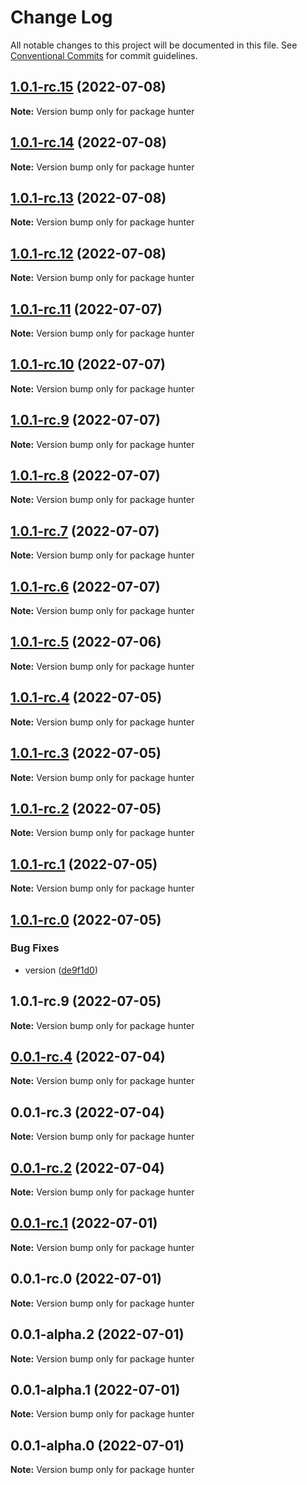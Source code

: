 # Change Log

All notable changes to this project will be documented in this file.
See [Conventional Commits](https://conventionalcommits.org) for commit guidelines.

## [1.0.1-rc.15](https://github.com/alercebroker/frontendcitos/compare/v1.0.1-rc.14...v1.0.1-rc.15) (2022-07-08)

**Note:** Version bump only for package hunter





## [1.0.1-rc.14](https://github.com/alercebroker/frontendcitos/compare/v1.0.1-rc.13...v1.0.1-rc.14) (2022-07-08)

**Note:** Version bump only for package hunter





## [1.0.1-rc.13](https://github.com/alercebroker/frontendcitos/compare/v1.0.1-rc.12...v1.0.1-rc.13) (2022-07-08)

**Note:** Version bump only for package hunter





## [1.0.1-rc.12](https://github.com/alercebroker/frontendcitos/compare/v1.0.1-rc.11...v1.0.1-rc.12) (2022-07-08)

**Note:** Version bump only for package hunter





## [1.0.1-rc.11](https://github.com/alercebroker/frontendcitos/compare/v1.0.1-rc.10...v1.0.1-rc.11) (2022-07-07)

**Note:** Version bump only for package hunter





## [1.0.1-rc.10](https://github.com/alercebroker/frontendcitos/compare/v1.0.1-rc.9...v1.0.1-rc.10) (2022-07-07)

**Note:** Version bump only for package hunter





## [1.0.1-rc.9](https://github.com/alercebroker/frontendcitos/compare/v1.0.1-rc.8...v1.0.1-rc.9) (2022-07-07)

**Note:** Version bump only for package hunter





## [1.0.1-rc.8](https://github.com/alercebroker/frontendcitos/compare/v1.0.1-rc.7...v1.0.1-rc.8) (2022-07-07)

**Note:** Version bump only for package hunter





## [1.0.1-rc.7](https://github.com/alercebroker/frontendcitos/compare/v1.0.1-rc.6...v1.0.1-rc.7) (2022-07-07)

**Note:** Version bump only for package hunter





## [1.0.1-rc.6](https://github.com/alercebroker/frontendcitos/compare/v1.0.1-rc.5...v1.0.1-rc.6) (2022-07-07)

**Note:** Version bump only for package hunter





## [1.0.1-rc.5](https://github.com/alercebroker/frontendcitos/compare/v1.0.1-rc.4...v1.0.1-rc.5) (2022-07-06)

**Note:** Version bump only for package hunter





## [1.0.1-rc.4](https://github.com/alercebroker/frontendcitos/compare/v1.0.1-rc.3...v1.0.1-rc.4) (2022-07-05)

**Note:** Version bump only for package hunter





## [1.0.1-rc.3](https://github.com/alercebroker/frontendcitos/compare/v1.0.1-rc.2...v1.0.1-rc.3) (2022-07-05)

**Note:** Version bump only for package hunter





## [1.0.1-rc.2](https://github.com/alercebroker/frontendcitos/compare/v1.0.1-rc.1...v1.0.1-rc.2) (2022-07-05)

**Note:** Version bump only for package hunter





## [1.0.1-rc.1](https://github.com/alercebroker/frontendcitos/compare/v1.0.1-rc.0...v1.0.1-rc.1) (2022-07-05)

**Note:** Version bump only for package hunter





## [1.0.1-rc.0](https://github.com/alercebroker/frontendcitos/compare/v1.0.1-rc.9...v1.0.1-rc.0) (2022-07-05)


### Bug Fixes

* version ([de9f1d0](https://github.com/alercebroker/frontendcitos/commit/de9f1d0cc072d416531af3ed979a0a85f795aa12))





## 1.0.1-rc.9 (2022-07-05)

**Note:** Version bump only for package hunter





## [0.0.1-rc.4](https://github.com/alercebroker/frontendcitos/compare/hunter@0.0.1-rc.3...hunter@0.0.1-rc.4) (2022-07-04)

**Note:** Version bump only for package hunter





## 0.0.1-rc.3 (2022-07-04)

**Note:** Version bump only for package hunter





## [0.0.1-rc.2](/compare/hunter@0.0.1-rc.1...hunter@0.0.1-rc.2) (2022-07-04)

**Note:** Version bump only for package hunter





## [0.0.1-rc.1](/compare/hunter@0.0.1-rc.0...hunter@0.0.1-rc.1) (2022-07-01)

**Note:** Version bump only for package hunter





## 0.0.1-rc.0 (2022-07-01)

**Note:** Version bump only for package hunter





## 0.0.1-alpha.2 (2022-07-01)

**Note:** Version bump only for package hunter





## 0.0.1-alpha.1 (2022-07-01)

**Note:** Version bump only for package hunter





## 0.0.1-alpha.0 (2022-07-01)

**Note:** Version bump only for package hunter

